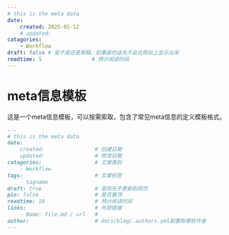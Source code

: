 ```yaml
---
# this is the meta data
date:
    created: 2025-01-12
    # updated: 
catagories: 
    - Workflow
draft: false # 是不是还是草稿，如果是的话先不会在网站上显示出来
readtime: 5                # 预计阅读时间
---
```


# meta信息模板

这是一个meta信息模板，可以按需索取，包含了常见meta信息的定义模板格式。

<!-- more -->

```markdown
---
# this is the meta data
date:
    created:                # 创建日期
    updated:                # 修改日期
catagories:                 # 文章类别
    - Workflow
tags:                       # 文章标签
    - tagname
draft: true                 # 是则先不更新到网页
pin: false                  # 是否置顶
readtime: 10                # 预计阅读时间
links:                      # 外部链接
    - Name: file.md / url   #
author:                     # docs/blog/.authors.yml配置有哪些作者
---
```
